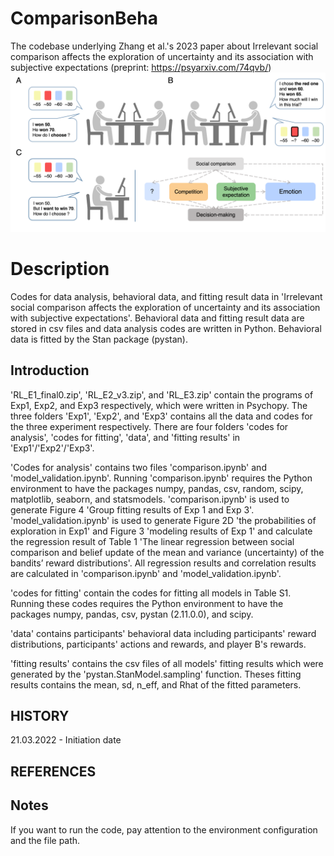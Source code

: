 # ComparisonBeha
The codebase underlying Zhang et al.'s 2023  paper about Irrelevant social comparison affects the exploration of uncertainty and its association with subjective expectations (preprint: https://psyarxiv.com/74qvb/)
![image text](https://github.com/andlab-um/ComparisonBeha/blob/main/Framework_noQ.png)

# Description
Codes for data analysis, behavioral data, and fitting result data in 'Irrelevant social comparison affects the exploration of uncertainty and its association with subjective expectations'.
Behavioral data and fitting result data are stored in csv files and data analysis codes are written in Python. Behavioral data is fitted by the Stan package (pystan).

## Introduction
'RL_E1_final0.zip', 'RL_E2_v3.zip', and 'RL_E3.zip' contain the programs of Exp1, Exp2, and Exp3 respectively, which were written in Psychopy.
The three folders 'Exp1', 'Exp2', and 'Exp3' contains all the data and codes for the three experiment respectively.
There are four folders 'codes for analysis', 'codes for fitting', 'data', and 'fitting results' in 'Exp1'/'Exp2'/'Exp3'.

'Codes for analysis' contains two files 'comparison.ipynb' and 'model_validation.ipynb'.
Running 'comparison.ipynb' requires the Python environment to have the packages numpy, pandas, csv, random, scipy, matplotlib, seaborn, and statsmodels.
'comparison.ipynb' is used to generate Figure 4 'Group fitting results of Exp 1 and Exp 3'.
'model_validation.ipynb' is used to generate Figure 2D 'the probabilities of exploration in Exp1' and Figure 3 'modeling results of Exp 1' and calculate the regression result of Table 1 'The linear regression between social comparison and belief update of the mean and variance (uncertainty) of the bandits’ reward distributions'.
All regression results and correlation results are calculated in 'comparison.ipynb' and 'model_validation.ipynb'.

'codes for fitting' contain the codes for fitting all models in Table S1. Running these codes requires the Python environment to have the packages numpy, pandas, csv, pystan (2.11.0.0), and scipy.

'data' contains participants' behavioral data including participants' reward distributions, participants' actions and rewards, and player B's rewards.

'fitting results' contains the csv files of all models' fitting results which were generated by the 'pystan.StanModel.sampling' function.
Theses fitting results contains the mean, sd, n_eff, and Rhat of the fitted parameters.


## HISTORY
21.03.2022 - Initiation date



## REFERENCES


## Notes
If you want to run the code, pay attention to the environment configuration and the file path.
